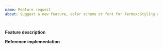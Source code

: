 ```yaml
---
name: Feature request
about: Suggest a new feature, color scheme or font for Termux:Styling application

---
```


<!--
IMPORTANT:

1. Support of Android 5.x - 6.x is finished.
2. Fill the template AFTER comments.
-->

**Feature description**
<!--
Describe the feature and why you want it.
-->

**Reference implementation**
<!--
When request